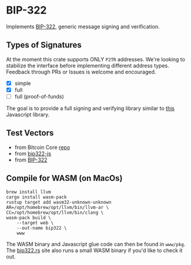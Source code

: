 # BIP-322

Implements
[BIP-322](https://github.com/bitcoin/bips/blob/master/bip-0322.mediawiki),
generic message signing and verification.

## Types of Signatures 

At the moment this crate supports ONLY `P2TR` addresses. We're looking to
stabilize the interface before implementing different address types. Feedback
through PRs or Issues is welcome and encouraged. 

- [x] simple
- [x] full 
- [ ] full (proof-of-funds)

The goal is to provide a full signing and verifying library similar to
[this](https://github.com/ACken2/bip322-js/tree/main) Javascript library.

## Test Vectors

- from Bitcoin Core [repo](https://github.com/bitcoin/bitcoin/blob/29b28d07fa958b89e1c7916fda5d8654474cf495/src/test/util_tests.cpp#L2747)
- from [bip322-js](https://github.com/ACken2/bip322-js/blob/main/test/Verifier.test.ts)
- from [BIP-322](https://github.com/bitcoin/bips/blob/master/bip-0322.mediawiki#test-vectors)

## Compile for WASM (on MacOs)

```
brew install llvm
cargo install wasm-pack
rustup target add wasm32-unknown-unknown
AR=/opt/homebrew/opt/llvm/bin/llvm-ar \
CC=/opt/homebrew/opt/llvm/bin/clang \
wasm-pack build \
    --target web \
    --out-name bip322 \
    www
```

The WASM binary and Javascript glue code can then be found in `www/pkg`. The
[bip322.rs](https://bip322.rs) site also runs a small WASM binary if you'd like
to check it out.

